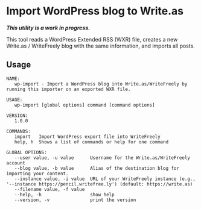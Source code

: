 # Import WordPress blog to Write.as

_**This utility is a work in progress.**_

This tool reads a WordPress Extended RSS (WXR) file, creates a new Write.as / WriteFreely blog with the same information, and imports all posts.

## Usage

```
NAME:
   wp-import - Import a WordPress blog into Write.as/WriteFreely by running this importer on an exported WXR file.

USAGE:
   wp-import [global options] command [command options]

VERSION:
   1.0.0

COMMANDS:
   import   Import WordPress export file into WriteFreely
   help, h  Shows a list of commands or help for one command

GLOBAL OPTIONS:
   --user value, -u value      Username for the Write.as/WriteFreely account
   --blog value, -b value      Alias of the destination blog for importing your content.
   --instance value, -i value  URL of your WriteFreely instance (e.g., '--instance https://pencil.writefree.ly') (default: https://write.as)
   --filename value, -f value  
   --help, -h                  show help
   --version, -v               print the version
```